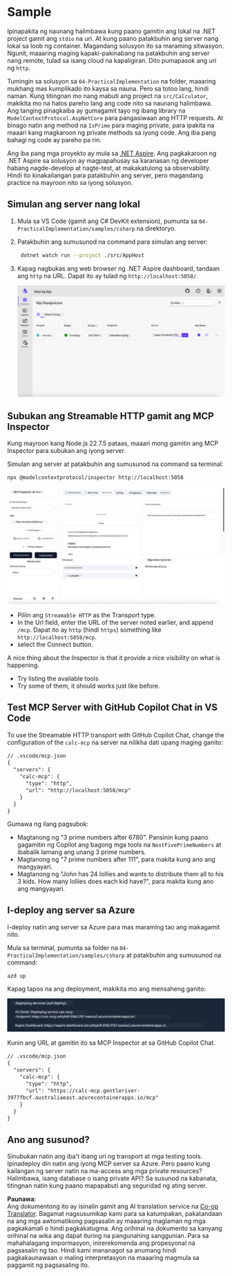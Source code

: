 <!--
CO_OP_TRANSLATOR_METADATA:
{
  "original_hash": "0bc7bd48f55f1565f1d95ccb2c16f728",
  "translation_date": "2025-06-18T07:52:18+00:00",
  "source_file": "04-PracticalImplementation/samples/csharp/README.md",
  "language_code": "tl"
}
-->
# Sample

Ipinapakita ng naunang halimbawa kung paano gamitin ang lokal na .NET project gamit ang `stdio` na uri. At kung paano patakbuhin ang server nang lokal sa loob ng container. Magandang solusyon ito sa maraming sitwasyon. Ngunit, maaaring maging kapaki-pakinabang na patakbuhin ang server nang remote, tulad sa isang cloud na kapaligiran. Dito pumapasok ang uri ng `http`.

Tumingin sa solusyon sa `04-PracticalImplementation` na folder, maaaring mukhang mas kumplikado ito kaysa sa nauna. Pero sa totoo lang, hindi naman. Kung titingnan mo nang mabuti ang project na `src/Calculator`, makikita mo na halos pareho lang ang code nito sa naunang halimbawa. Ang tanging pinagkaiba ay gumagamit tayo ng ibang library na `ModelContextProtocol.AspNetCore` para pangasiwaan ang HTTP requests. At binago natin ang method na `IsPrime` para maging private, para ipakita na maaari kang magkaroon ng private methods sa iyong code. Ang iba pang bahagi ng code ay pareho pa rin.

Ang iba pang mga proyekto ay mula sa [.NET Aspire](https://learn.microsoft.com/dotnet/aspire/get-started/aspire-overview). Ang pagkakaroon ng .NET Aspire sa solusyon ay magpapahusay sa karanasan ng developer habang nagde-develop at nagte-test, at makakatulong sa observability. Hindi ito kinakailangan para patakbuhin ang server, pero magandang practice na mayroon nito sa iyong solusyon.

## Simulan ang server nang lokal

1. Mula sa VS Code (gamit ang C# DevKit extension), pumunta sa `04-PracticalImplementation/samples/csharp` na direktoryo.
1. Patakbuhin ang sumusunod na command para simulan ang server:

   ```bash
    dotnet watch run --project ./src/AppHost
   ```

1. Kapag nagbukas ang web browser ng .NET Aspire dashboard, tandaan ang `http` na URL. Dapat ito ay tulad ng `http://localhost:5058/`.

   ![.NET Aspire Dashboard](../../../../../translated_images/dotnet-aspire-dashboard.0a7095710e9301e90df2efd867e1b675b3b9bc2ccd7feb1ebddc0751522bc37c.tl.png)

## Subukan ang Streamable HTTP gamit ang MCP Inspector

Kung mayroon kang Node.js 22.7.5 pataas, maaari mong gamitin ang MCP Inspector para subukan ang iyong server.

Simulan ang server at patakbuhin ang sumusunod na command sa terminal:

```bash
npx @modelcontextprotocol/inspector http://localhost:5058
```

![MCP Inspector](../../../../../translated_images/mcp-inspector.c223422b9b494fb4a518a3b3911b3e708e6a5715069470f9163ee2ee8d5f1ba9.tl.png)

- Piliin ang `Streamable HTTP` as the Transport type.
- In the Url field, enter the URL of the server noted earlier, and append `/mcp`. Dapat ito ay `http` (hindi `https`) something like `http://localhost:5058/mcp`.
- select the Connect button.

A nice thing about the Inspector is that it provide a nice visibility on what is happening.

- Try listing the available tools
- Try some of them, it should works just like before.

## Test MCP Server with GitHub Copilot Chat in VS Code

To use the Streamable HTTP transport with GitHub Copilot Chat, change the configuration of the `calc-mcp` na server na nilikha dati upang maging ganito:

```jsonc
// .vscode/mcp.json
{
  "servers": {
    "calc-mcp": {
      "type": "http",
      "url": "http://localhost:5058/mcp"
    }
  }
}
```

Gumawa ng ilang pagsubok:

- Magtanong ng "3 prime numbers after 6780". Pansinin kung paano gagamitin ng Copilot ang bagong mga tools na `NextFivePrimeNumbers` at ibabalik lamang ang unang 3 prime numbers.
- Magtanong ng "7 prime numbers after 111", para makita kung ano ang mangyayari.
- Magtanong ng "John has 24 lollies and wants to distribute them all to his 3 kids. How many lollies does each kid have?", para makita kung ano ang mangyayari.

## I-deploy ang server sa Azure

I-deploy natin ang server sa Azure para mas maraming tao ang makagamit nito.

Mula sa terminal, pumunta sa folder na `04-PracticalImplementation/samples/csharp` at patakbuhin ang sumusunod na command:

```bash
azd up
```

Kapag tapos na ang deployment, makikita mo ang mensaheng ganito:

![Azd deployment success](../../../../../translated_images/azd-deployment-success.bd42940493f1b834a5ce6251a6f88966546009b350df59d0cc4a8caabe94a4f1.tl.png)

Kunin ang URL at gamitin ito sa MCP Inspector at sa GitHub Copilot Chat.

```jsonc
// .vscode/mcp.json
{
  "servers": {
    "calc-mcp": {
      "type": "http",
      "url": "https://calc-mcp.gentleriver-3977fbcf.australiaeast.azurecontainerapps.io/mcp"
    }
  }
}
```

## Ano ang susunod?

Sinubukan natin ang iba't ibang uri ng transport at mga testing tools. Ipinadeploy din natin ang iyong MCP server sa Azure. Pero paano kung kailangan ng server natin na ma-access ang mga private resources? Halimbawa, isang database o isang private API? Sa susunod na kabanata, titingnan natin kung paano mapapabuti ang seguridad ng ating server.

**Paunawa**:  
Ang dokumentong ito ay isinalin gamit ang AI translation service na [Co-op Translator](https://github.com/Azure/co-op-translator). Bagamat nagsusumikap kami para sa katumpakan, pakatandaan na ang mga awtomatikong pagsasalin ay maaaring maglaman ng mga pagkakamali o hindi pagkakatugma. Ang orihinal na dokumento sa kanyang orihinal na wika ang dapat ituring na pangunahing sanggunian. Para sa mahahalagang impormasyon, inirerekomenda ang propesyonal na pagsasalin ng tao. Hindi kami mananagot sa anumang hindi pagkakaunawaan o maling interpretasyon na maaaring magmula sa paggamit ng pagsasaling ito.